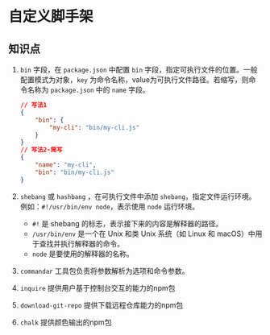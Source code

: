 # 自定义脚手架

## 知识点

1. `bin` 字段，在 `package.json` 中配置 `bin` 字段，指定可执行文件的位置。一般配置模式为对象，`key` 为命令名称，value为可执行文件路径。若缩写，则命令名称为 `package.json` 中的 `name` 字段。
    ```json
    // 写法1
    {
        "bin": {
            "my-cli": "bin/my-cli.js"
        }
    }
    // 写法2-简写
    {
        "name": "my-cli",
        "bin": "bin/my-cli.js"
    }

    ```

2. `shebang` 或 `hashbang` ，在可执行文件中添加 `shebang`，指定文件运行环境。例如：`#!/usr/bin/env node`，表示使用 `node` 运行环境。
    + `#!` 是 shebang 的标志，表示接下来的内容是解释器的路径。
    + `/usr/bin/env` 是一个在 Unix 和类 Unix 系统（如 Linux 和 macOS）中用于查找并执行解释器的命令。
    + `node` 是要使用的解释器的名称。

3. `commandar` 工具包负责将参数解析为选项和命令参数。
4. `inquire` 提供用户基于控制台交互的能力的npm包
5. `download-git-repo` 提供下载远程仓库能力的npm包
6. `chalk` 提供颜色输出的npm包